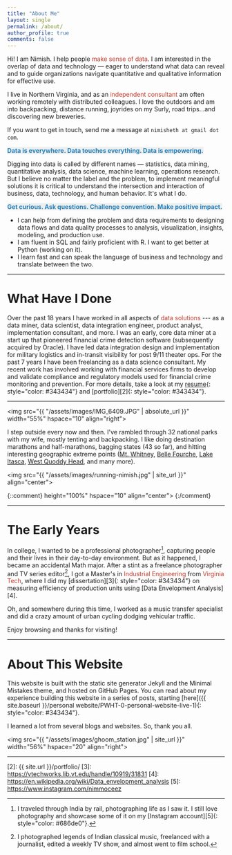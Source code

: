 ```yaml
---
title: "About Me"
layout: single
permalink: /about/
author_profile: true
comments: false
---
```


Hi! I am Nimish. I help people <font color="#c0392b">make sense of data</font>. I am interested in the overlap of data and technology — eager to understand what data can reveal and to guide organizations navigate quantitative and qualitative information for effective use. 

I live in Northern Virginia, and as an <font color="#c0392b">independent consultant</font> am often working remotely with distributed colleagues. I love the outdoors and am into backpacking, distance running, joyrides on my Surly, road trips...and discovering new breweries.

If you want to get in touch, send me a message at `nimisheth at gmail dot com`.

<span style="color: #2980b9; background-color:#ecf0f1">**Data is everywhere. Data touches everything. Data is empowering.**</span>

Digging into data is called by different names — <span style="color: ">statistics, data mining, quantitative analysis, data science, machine learning, operations research</span>. But I believe no matter the label and the problem, to implement meaningful solutions it is critical to understand the intersection and interaction of business, data, technology, and human behavior. It's what I do.

<span style="color: #2980b9; background-color:#ecf0f1">**Get curious. Ask questions. Challenge convention. Make positive impact.**</span>

- I can help from defining the problem and data requirements to designing data flows and data quality processes to analysis, visualization, insights, modeling, and production use.
- I am fluent in SQL and fairly proficient with R. I want to get better at Python (working on it).
- I learn fast and can speak the language of business and technology and translate between the two.

-- -- -- --

# What Have I Done
Over the past 18 years I have worked in all aspects of <font color="#c0392b">data solutions</font> --- as a data miner, data scientist, data integration engineer, product analyst, implementation consultant, and more. I was an early, core data miner at a start up that pioneered financial crime detection software (subsequently acquired by Oracle). I have led data integration design and implementation for military logistics and in-transit visibility for post 9/11 theater ops. For the past 7 years I have been freelancing as a data science consultant. My recent work has involved working with financial services firms to develop and validate compliance and regulatory models used for financial crime monitoring and prevention. For more details, take a look at my [resume][1]{: style="color: #343434"} and [portfolio][2]{: style="color: #343434"}.

-- -- -- --

<img src="{{ "/assets/images/IMG_6409.JPG" | absolute_url }}"
width="55%" hspace="10" align="right">

I step outside every now and then. I've rambled through 32 national parks with my wife, mostly tenting and backpacking. I like doing destination marathons and half-marathons, bagging states (43 so far), and hitting interesting geographic extreme points ([Mt. Whitney][], [Belle Fourche][], [Lake Itasca][], [West Quoddy Head][], and many more).

[Belle Fourche]: https://www.atlasobscura.com/places/center-of-the-nation-monument
[Mt. Whitney]: https://www.nps.gov/seki/planyourvisit/whitney.htm
[West Quoddy Head]: http://www.stateparks.com/quoddy_head_state_park_in_maine.html
[Lake Itasca]: https://www.dnr.state.mn.us/state_parks/Itasca/headwaters.html

<img src="{{ "/assets/images/running-nimish.jpg" | site_url }}"
align="center"> 

{::comment}
height="100%" hspace="10" align="center">
{:/comment}

-- -- -- --

# The Early Years
In college, I wanted to be a professional photographer[^fnote1], capturing people and their lives in their day-to-day environment. But as it happened, I became an accidental Math major. After a stint as a freelance photographer and TV series editor[^fnote2], I got a Master's in <font color="#c0392b">Industrial Engineering</font> from <font color="#c0392b">Virginia Tech</font>, where I did my [dissertation][3]{: style="color: #343434"} on measuring efficiency of production units using [Data Envelopment Analysis][4].

Oh, and somewhere during this time, I worked as a music transfer specialist and did a crazy amount of urban cycling dodging vehicular traffic.

Enjoy browsing and thanks for visiting!

-- -- -- --

# About This Website
This website is built with the static site generator Jekyll and the Minimal Mistakes theme, and hosted on GitHub Pages. You can read about my experience building this website in a series of posts, starting [here]({{ site.baseurl }}/personal website/PWHT-0-personal-website-live-1){: style="color: #343434"}.

I learned a lot from several blogs and websites. So, thank you all.



<img src="{{ "/assets/images/ghoom_station.jpg" | site_url }}"
width="56%" hspace="20" align="right">

-- -- -- --

[^fnote1]: I traveled through India by rail, photographing life as I saw it. I still love photography and showcase some of it on my [Instagram account][5]{: style="color: #686de0"}.
[^fnote2]: I photographed legends of Indian classical music, freelanced with a journalist, edited a weekly TV show, and almost went to film school.

[1]: https://niimmiish.github.io/resume1
[2]: {{ site.url }}/portfolio/
[3]: https://vtechworks.lib.vt.edu/handle/10919/31831
[4]: https://en.wikipedia.org/wiki/Data_envelopment_analysis
[5]: https://www.instagram.com/nimmoceez
